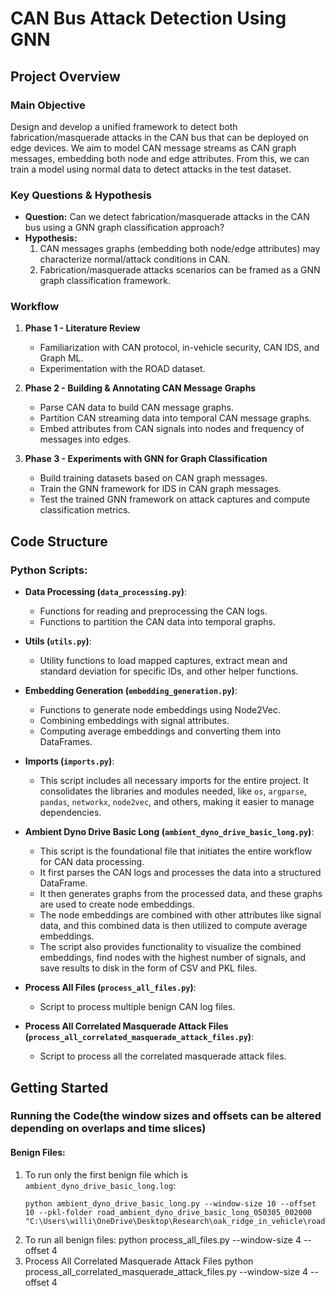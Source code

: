 # CAN Bus Attack Detection Using GNN

## Project Overview

### Main Objective
Design and develop a unified framework to detect both fabrication/masquerade attacks in the CAN bus that can be deployed on edge devices. We aim to model CAN message streams as CAN graph messages, embedding both node and edge attributes. From this, we can train a model using normal data to detect attacks in the test dataset.

### Key Questions & Hypothesis
- **Question:** Can we detect fabrication/masquerade attacks in the CAN bus using a GNN graph classification approach?
- **Hypothesis:** 
  1. CAN messages graphs (embedding both node/edge attributes) may characterize normal/attack conditions in CAN.
  2. Fabrication/masquerade attacks scenarios can be framed as a GNN graph classification framework.

### Workflow
1. **Phase 1 - Literature Review**
   - Familiarization with CAN protocol, in-vehicle security, CAN IDS, and Graph ML.
   - Experimentation with the ROAD dataset.

2. **Phase 2 - Building & Annotating CAN Message Graphs**
   - Parse CAN data to build CAN message graphs.
   - Partition CAN streaming data into temporal CAN message graphs.
   - Embed attributes from CAN signals into nodes and frequency of messages into edges.

3. **Phase 3 - Experiments with GNN for Graph Classification**
   - Build training datasets based on CAN graph messages.
   - Train the GNN framework for IDS in CAN graph messages.
   - Test the trained GNN framework on attack captures and compute classification metrics.

## Code Structure

### Python Scripts:
- **Data Processing (`data_processing.py`)**:
   - Functions for reading and preprocessing the CAN logs.
   - Functions to partition the CAN data into temporal graphs.

- **Utils (`utils.py`)**:
   - Utility functions to load mapped captures, extract mean and standard deviation for specific IDs, and other helper functions.

- **Embedding Generation (`embedding_generation.py`)**:
   - Functions to generate node embeddings using Node2Vec.
   - Combining embeddings with signal attributes.
   - Computing average embeddings and converting them into DataFrames.

- **Imports (`imports.py`)**:
   - This script includes all necessary imports for the entire project. It consolidates the libraries and modules needed, like `os`, `argparse`, `pandas`, `networkx`, `node2vec`, and others, making it easier to manage dependencies.

- **Ambient Dyno Drive Basic Long (`ambient_dyno_drive_basic_long.py`)**:
   - This script is the foundational file that initiates the entire workflow for CAN data processing. 
   - It first parses the CAN logs and processes the data into a structured DataFrame.
   - It then generates graphs from the processed data, and these graphs are used to create node embeddings.
   - The node embeddings are combined with other attributes like signal data, and this combined data is then utilized to compute average embeddings.
   - The script also provides functionality to visualize the combined embeddings, find nodes with the highest number of signals, and save results to disk in the form of CSV and PKL files.

- **Process All Files (`process_all_files.py`)**:
   - Script to process multiple benign CAN log files.

- **Process All Correlated Masquerade Attack Files (`process_all_correlated_masquerade_attack_files.py`)**:
   - Script to process all the correlated masquerade attack files.

## Getting Started

### Running the Code(the window sizes and offsets can be altered depending on overlaps and time slices)
#### Benign Files:
1. To run only the first benign file which is `ambient_dyno_drive_basic_long.log`:
   ```shell
   python ambient_dyno_drive_basic_long.py --window-size 10 --offset 10 --pkl-folder road_ambient_dyno_drive_basic_long_050305_002000 "C:\Users\willi\OneDrive\Desktop\Research\oak_ridge_in_vehicle\road\ambient\ambient_dyno_drive_basic_long.log"
2. To run all benign files:
   python process_all_files.py --window-size 4 --offset 4
3. Process All Correlated Masquerade Attack Files
python process_all_correlated_masquerade_attack_files.py --window-size 4 --offset 4
